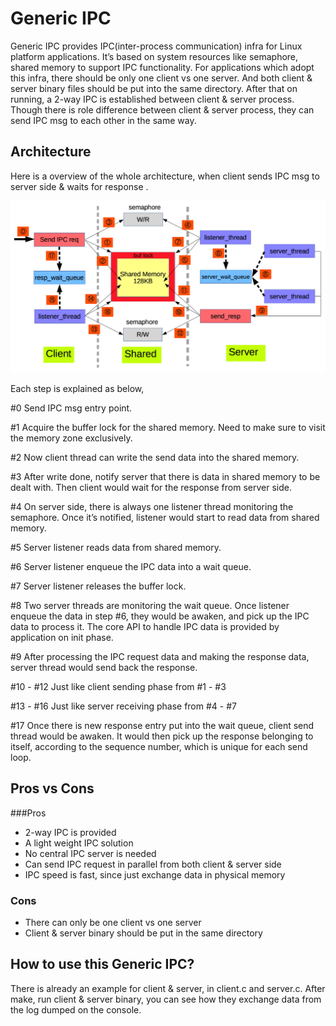# Generic IPC

Generic IPC provides IPC(inter-process communication) infra for Linux platform applications. It’s based on system resources like semaphore, shared memory to support IPC functionality. For applications which adopt this infra, there should be only one client vs one server. And both client & server binary files should be put into the same directory. After that on running, a 2-way IPC is established between client & server process. Though there is role difference between client & server process, they can send IPC msg to each other in the same way.

## Architecture

Here is a overview of the whole architecture, when client sends IPC msg to server side & waits for response .

![GCH IPC](./png/IPC.png)

Each step is explained as below,

\#0 Send IPC msg entry point.

\#1 Acquire the buffer lock for the shared memory. Need to make sure to visit the memory zone exclusively.

\#2 Now client thread can write the send data into the shared memory.

\#3 After write done, notify server that there is data in shared memory to be dealt with. Then client would wait for the response from server side.

\#4 On server side, there is always one listener thread monitoring the semaphore. Once it’s notified, listener would start to read data from shared memory.

\#5 Server listener reads data from shared memory.

\#6 Server listener enqueue the IPC data into a wait queue.

\#7 Server listener releases the buffer lock.

\#8 Two server threads are monitoring the wait queue. Once listener enqueue the data in step #6, they would be awaken, and pick up the IPC data to process it. The core API to handle IPC data is provided by application on init phase.

\#9 After processing the IPC request data and making the response data, server thread would send back the response.

\#10 - \#12 Just like client sending phase from #1 - #3  

\#13 - \#16 Just like server receiving phase from #4 - #7

\#17 Once there is new response entry put into the wait queue, client send thread would be awaken. It would then pick up the response belonging to itself, according to the sequence number, which is unique for each send loop.

## Pros vs Cons

###Pros
- 2-way IPC is provided
- A light weight IPC solution
- No central IPC server is needed
- Can send IPC request in parallel from both client & server side
- IPC speed is fast, since just exchange data in physical memory

### Cons
- There can only be one client vs one server
- Client & server binary should be put in the same directory

## How to use this Generic IPC?
There is already an example for client & server, in client.c and server.c. After make, run client & server binary, you can see how they exchange data from the log dumped on the console.
